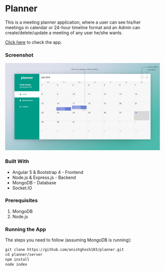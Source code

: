 # Planner

This is a meeting planner application, where a user can see his/her meetings in calendar or 24-hour timeline format and an Admin can create/delete/update a meeting of any user he/she wants.

[Click here](http://planner.anishghosh.me) to check the app.

### Screenshot

![](screenshots/calendar.png)

### Built With
* Angular 5 & Bootstrap 4 - Frontend
* Node.js & Express.js - Backend
* MongoDB - Database
* Socket.IO

### Prerequisites
1. MongoDB
2. Node.js

### Running the App

The steps you need to follow (assuming MongoDB is running):

```shell
git clone https://github.com/anishghosh103/planner.git
cd planner/server
npm install
node index
```
